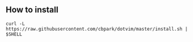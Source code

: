 ## How to install

```
curl -L https://raw.githubusercontent.com/cbpark/dotvim/master/install.sh | $SHELL
```
